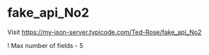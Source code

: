 # fake_api_No2
Visit https://my-json-server.typicode.com/Ted-Rose/fake_api_No2

! Max number of fields - 5
